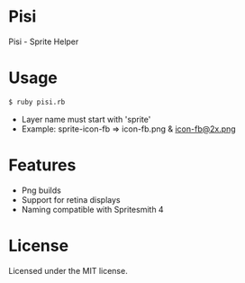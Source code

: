 # Pisi
Pisi - Sprite Helper

# Usage
```sh
$ ruby pisi.rb
```
* Layer name must start with 'sprite'
* Example: sprite-icon-fb => icon-fb.png & icon-fb@2x.png

# Features

* Png builds
* Support for retina displays
* Naming compatible with Spritesmith 4

# License
Licensed under the MIT license.
